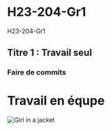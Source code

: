 # H23-204-Gr1
H23-204-Gr1
## Titre 1 : Travail seul
### Faire de commits

# Travail en équpe
<img src="img_girl.jpg" alt="Girl in a jacket">
